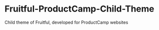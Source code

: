 Fruitful-ProductCamp-Child-Theme
================================

Child theme of Fruitful, developed for ProductCamp websites
